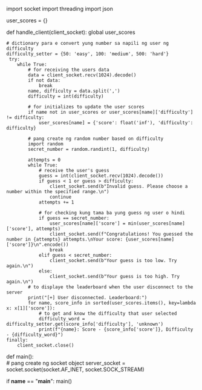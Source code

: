 import socket 
import threading
import json


user_scores = {}

def handle_client(client_socket):
    global user_scores
    
    # dictionary para e convert yung number sa napili ng user ng difficulty
    difficulty_setter = {50: 'easy', 100: 'medium', 500: 'hard'}
     try:
        while True:
            # for receiving the users data
            data = client_socket.recv(1024).decode()
            if not data:
                break
            name, difficulty = data.split(',')
            difficulty = int(difficulty)
            
            # for initializes to update the user scores
            if name not in user_scores or user_scores[name]['difficulty'] != difficulty:
                user_scores[name] = {'score': float('inf'), 'difficulty': difficulty}
            
            # pang create ng random number based on difficulty
            import random
            secret_number = random.randint(1, difficulty)
            
            attempts = 0
            while True:
                # receive the user's guess
                guess = int(client_socket.recv(1024).decode())
                if guess < 1 or guess > difficulty:
                    client_socket.send(b"Invalid guess. Please choose a number within the specified range.\n")
                    continue
                attempts += 1
                
                # for checking kung tama ba yung guess ng user o hindi
                if guess == secret_number:
                    user_scores[name]['score'] = min(user_scores[name]['score'], attempts)
                    client_socket.send(f"Congratulations! You guessed the number in {attempts} attempts.\nYour score: {user_scores[name]['score']}\n".encode())
                    break
                elif guess < secret_number:
                    client_socket.send(b"Your guess is too low. Try again.\n")
                else:
                    client_socket.send(b"Your guess is too high. Try again.\n") 
            # to displaye the leaderboard when the user disconnect to the server
            print("[+] User disconnected. Leaderboard:")
            for name, score_info in sorted(user_scores.items(), key=lambda x: x[1]['score']):
                # to get and know the difficulty that user selected
                difficulty_word = difficulty_setter.get(score_info['difficulty'], 'unknown')
                print(f"{name}: Score - {score_info['score']}, Difficulty - {difficulty_word}")
    finally:
        client_socket.close()
def main():  
    # pang create ng socket object
    server_socket = socket.socket(socket.AF_INET, socket.SOCK_STREAM)
    
 

if __name__ == "__main__":
    main()
